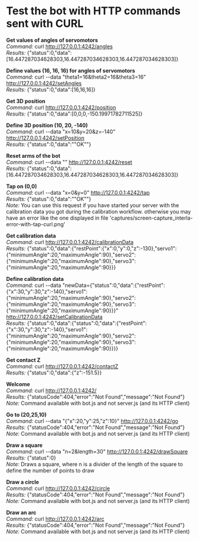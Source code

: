 # Test the bot with HTTP commands sent with CURL

**Get values of angles of servomotors**  
_Command:_ curl http://127.0.0.1:4242/angles  
_Results:_ {"status":0,"data":[16.447287034628303,16.447287034628303,16.447287034628303]}


**Define values (16, 16, 16) for angles of servomotors**  
_Command:_ curl --data "theta1=16&theta2=16&theta3=16" http://127.0.0.1:4242/setAngles  
_Results:_ {"status":0,"data":[16,16,16]}


**Get 3D position**  
_Command:_ curl http://127.0.0.1:4242/position  
_Results:_ {"status":0,"data":[0,0,0,-150.19971782711525]}


**Define 3D position (10, 20, -140)**  
_Command:_ curl --data "x=10&y=20&z=-140" http://127.0.0.1:4242/setPosition  
_Results:_ {"status":0,"data":"\"OK\""}


**Reset arms of the bot**  
_Command:_ curl --data "" http://127.0.0.1:4242/reset  
_Results:_ {"status":0,"data":[16.447287034628303,16.447287034628303,16.447287034628303]}


**Tap on (0,0)**  
_Command:_ curl --data "x=0&y=0" http://127.0.0.1:4242/tap  
_Results:_ {"status":0,"data":"\"OK\""}  
_Note:_ You can use this request if you have started your server with the calibration data you got during the calibration workflow. otherwise you may have an error like the one displayed in file 'captures/screen-capture_interla-error-with-tap-curl.png'


**Get calibration data**  
_Command:_ curl http://127.0.0.1:4242/calibrationData  
_Results:_ {"status":0,"data":{"restPoint":{"x":0,"y":0,"z":-130},"servo1":{"minimumAngle":20,"maximumAngle":90},"servo2":{"minimumAngle":20,"maximumAngle":90},"servo3":{"minimumAngle":20,"maximumAngle":90}}}


**Define calibration data**  
_Command:_ curl --data "newData={\"status\":0,\"data\":{\"restPoint\":{\"x\":30,\"y\":30,\"z\":-140},\"servo1\":{\"minimumAngle\":20,\"maximumAngle\":90},\"servo2\":{\"minimumAngle\":20,\"maximumAngle\":90},\"servo3\":{\"minimumAngle\":20,\"maximumAngle\":90}}}" http://127.0.0.1:4242/setCalibrationData  
_Results:_ {"status":0,"data":{"status":0,"data":{"restPoint":{"x":30,"y":30,"z":-140},"servo1":{"minimumAngle":20,"maximumAngle":90},"servo2":{"minimumAngle":20,"maximumAngle":90},"servo3":{"minimumAngle":20,"maximumAngle":90}}}}


**Get contact Z**  
_Command:_ curl http://127.0.0.1:4242/contactZ  
_Results:_
{"status":0,"data":{"z":-151.5}}


**Welcome**  
_Command:_ curl http://127.0.0.1:4242/  
_Results:_ {"statusCode":404,"error":"Not Found","message":"Not Found"}  
_Note:_ Command available with bot.js and not server.js (and its HTTP client)


**Go to (20,25,10)**  
_Command:_ curl --data "{\"x\":20,\"y\":25,\"z\":10}"  http://127.0.0.1:4242/go  
_Results:_ {"statusCode":404,"error":"Not Found","message":"Not Found"}  
_Note:_ Command available with bot.js and not server.js (and its HTTP client)


**Draw a square**  
_Command:_ curl --data "n=2&length=30" http://127.0.0.1:4242/drawSquare  
_Results:_ {"status":0}  
_Note:_ Draws a square, where n is a divider of the length of the square to define the number of points to draw

**Draw a circle**  
_Command:_ curl http://127.0.0.1:4242/circle  
_Results:_ {"statusCode":404,"error":"Not Found","message":"Not Found"}  
_Note:_ Command available with bot.js and not server.js (and its HTTP client)


**Draw an arc**  
_Command:_ curl http://127.0.0.1:4242/arc  
_Results:_ {"statusCode":404,"error":"Not Found","message":"Not Found"}  
_Note:_ Command available with bot.js and not server.js (and its HTTP client)
